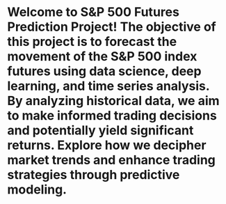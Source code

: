 # Welcome to S&P 500 Futures Prediction Project! The objective of this project is to forecast the movement of the S&P 500 index futures using data science, deep learning, and time series analysis. By analyzing historical data, we aim to make informed trading decisions and potentially yield significant returns. Explore how we decipher market trends and enhance trading strategies through predictive modeling.